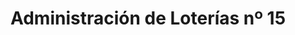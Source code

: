 ---
title: "Administración de Loterías nº 15"
url: /jaen/administracion-de-loterias-no-15/
shop: lotería
---